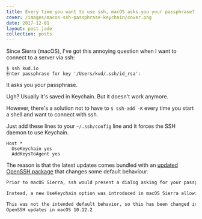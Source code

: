 ```yaml
---
title: Every time you want to use ssh, macOS asks you your passphrase? This is the fix.
cover: /images/macos-ssh-passphrase-keychain/cover.png
date: 2017-12-01
layout: post.jade
collection: posts
---
```


Since Sierra (macOS), I've got this annoying question when I want to connect to a server via ssh:

```
$ ssh kud.io
Enter passphrase for key '/Users/kud/.ssh/id_rsa':
```

It asks you your passphrase.

Ugh? Usually it's saved in Keychain. But it doesn't work anymore.

However, there's a solution not to have to `$ ssh-add -K` every time you start a shell and want to connect with ssh.

Just add these lines to your `~/.ssh/config` line and it forces the SSH daemon to use Keychain.

```
Host *
  UseKeychain yes
  AddKeysToAgent yes
```

The reason is that the latest updates comes bundled with an [updated OpenSSH package](https://developer.apple.com/library/content/technotes/tn2449/_index.html) that changes some default behaviour.

```html
Prior to macOS Sierra, ssh would present a dialog asking for your passphrase and would offer the option to store it into the keychain. This UI was deprecated some time ago and has been removed.

Instead, a new UseKeychain option was introduced in macOS Sierra allowing users to specify whether they would like for the passphrase to be stored in the keychain. This option was enabled by default on macOS Sierra, which caused all passphrases to be stored in the keychain.

This was not the intended default behavior, so this has been changed in macOS 10.12.2.
OpenSSH updates in macOS 10.12.2
```


